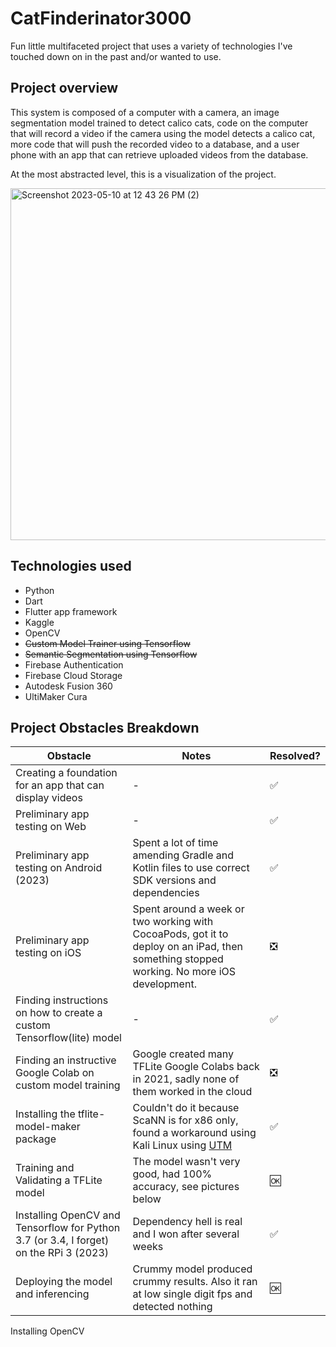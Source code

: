 # CatFinderinator3000
Fun little multifaceted project that uses a variety of technologies I've touched down on in the past and/or wanted to use.

## Project overview
This system is composed of a computer with a camera, an image segmentation model trained to detect calico cats, code on the computer that will record a video if the camera using the model detects a calico cat, more code that will push the recorded video to a database, and a user phone with an app that can retrieve uploaded videos from the database.

At the most abstracted level, this is a visualization of the project.

<img width="563" alt="Screenshot 2023-05-10 at 12 43 26 PM (2)" src="https://github.com/Mooobert/CatFinderinator3000/assets/82725378/e32655af-2f40-4ecb-b26d-d1ba49db03fc">

## Technologies used
- Python
- Dart
- Flutter app framework
- Kaggle
- OpenCV
- ~~Custom Model Trainer using Tensorflow~~
- ~~Semantic Segmentation using Tensorflow~~
- Firebase Authentication
- Firebase Cloud Storage
- Autodesk Fusion 360
- UltiMaker Cura

## Project Obstacles Breakdown
Obstacle | Notes | Resolved?
--- | --- | ---
Creating a foundation for an app that can display videos | - | ✅
Preliminary app testing  on Web | - | ✅
Preliminary app testing  on Android (2023) | Spent a lot of time amending Gradle and Kotlin files to use correct SDK versions and dependencies | ✅
Preliminary app testing on iOS | Spent around a week or two working with CocoaPods, got it to deploy on an iPad, then something stopped working. No more iOS development. | ❎
Finding instructions on how to create a custom Tensorflow(lite) model | - | ✅ 
Finding an instructive Google Colab on custom model training | Google created many TFLite Google Colabs back in 2021, sadly none of them worked in the cloud | ❎
Installing the tflite-model-maker package | Couldn't do it because ScaNN is for x86 only, found a workaround using Kali Linux using [UTM](https://mac.getutm.app/) | ✅
Training and Validating a TFLite model | The model wasn't very good, had 100% accuracy, see pictures below | 🆗
Installing OpenCV and Tensorflow for Python 3.7 (or 3.4, I forget) on the RPi 3 (2023) | Dependency hell is real and I won after several weeks | ✅
Deploying the model and inferencing | Crummy model produced crummy results. Also it ran at low single digit fps and detected nothing | 🆗


Installing OpenCV 
